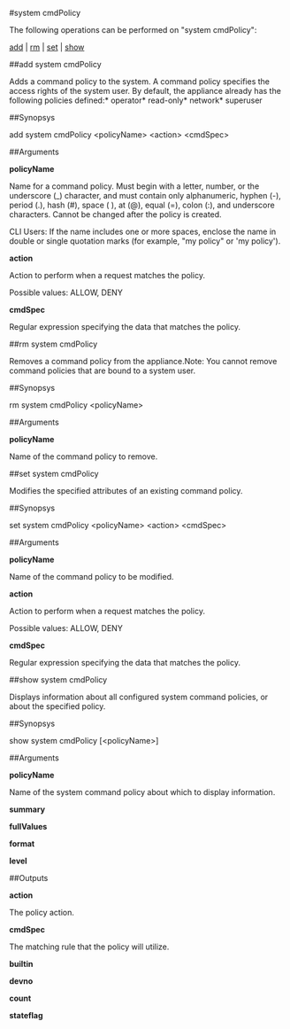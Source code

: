 #system cmdPolicy

The following operations can be performed on "system cmdPolicy":


[add](#add-system-cmdpolicy) | [rm](#rm-system-cmdpolicy) | [set](#set-system-cmdpolicy) | [show](#show-system-cmdpolicy)

##add system cmdPolicy

Adds a command policy to the system. A command policy specifies the access rights of the system user. By default, the appliance already has the following policies defined:* operator* read-only* network* superuser


##Synopsys

add system cmdPolicy &lt;policyName> &lt;action> &lt;cmdSpec>


##Arguments

<b>policyName</b>
Name for a command policy. Must begin with a letter, number, or the underscore (_) character, and must contain only alphanumeric, hyphen (-), period (.), hash (#), space ( ), at (@), equal (=), colon (:), and underscore characters. Cannot be changed after the policy is created.
CLI Users: If the name includes one or more spaces, enclose the name in double or single quotation marks (for example, "my policy" or 'my policy').

<b>action</b>
Action to perform when a request matches the policy.
Possible values: ALLOW, DENY

<b>cmdSpec</b>
Regular expression specifying the data that matches the policy.



##rm system cmdPolicy

Removes a command policy from the appliance.Note: You cannot remove command policies that are bound to a system user.


##Synopsys

rm system cmdPolicy &lt;policyName>


##Arguments

<b>policyName</b>
Name of the command policy to remove.



##set system cmdPolicy

Modifies the specified attributes of an existing command policy.


##Synopsys

set system cmdPolicy &lt;policyName> &lt;action> &lt;cmdSpec>


##Arguments

<b>policyName</b>
Name of the command policy to be modified.

<b>action</b>
Action to perform when a request matches the policy.
Possible values: ALLOW, DENY

<b>cmdSpec</b>
Regular expression specifying the data that matches the policy.



##show system cmdPolicy

Displays information about all configured system command policies, or about the specified policy.


##Synopsys

show system cmdPolicy [&lt;policyName>]


##Arguments

<b>policyName</b>
Name of the system command policy about which to display information.

<b>summary</b>

<b>fullValues</b>

<b>format</b>

<b>level</b>



##Outputs

<b>action</b>
The policy action.

<b>cmdSpec</b>
The matching rule that the policy will utilize.

<b>builtin</b>

<b>devno</b>

<b>count</b>

<b>stateflag</b>



